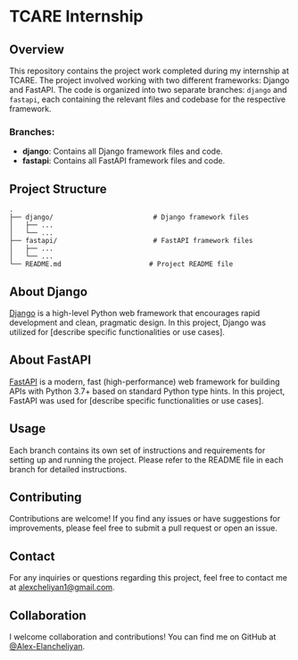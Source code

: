 # TCARE Internship 

## Overview

This repository contains the project work completed during my internship at TCARE. The project involved working with two different frameworks: Django and FastAPI. The code is organized into two separate branches: `django` and `fastapi`, each containing the relevant files and codebase for the respective framework.

### Branches:

- **django**: Contains all Django framework files and code.
- **fastapi**: Contains all FastAPI framework files and code.

## Project Structure

```
.
├── django/                         # Django framework files
│   ├── ...
│   └── ...
├── fastapi/                        # FastAPI framework files
│   ├── ...
│   └── ...
└── README.md                      # Project README file
```

## About Django

[Django](https://www.djangoproject.com/) is a high-level Python web framework that encourages rapid development and clean, pragmatic design. In this project, Django was utilized for [describe specific functionalities or use cases].

## About FastAPI

[FastAPI](https://fastapi.tiangolo.com/) is a modern, fast (high-performance) web framework for building APIs with Python 3.7+ based on standard Python type hints. In this project, FastAPI was used for [describe specific functionalities or use cases].

## Usage

Each branch contains its own set of instructions and requirements for setting up and running the project. Please refer to the README file in each branch for detailed instructions.

## Contributing

Contributions are welcome! If you find any issues or have suggestions for improvements, please feel free to submit a pull request or open an issue.

## Contact

For any inquiries or questions regarding this project, feel free to contact me at [alexcheliyan1@gmail.com](mailto:alexcheliyan1@gmail.com).

## Collaboration

I welcome collaboration and contributions! You can find me on GitHub at [@Alex-Elancheliyan](https://github.com/Alex-Elancheliyan).

